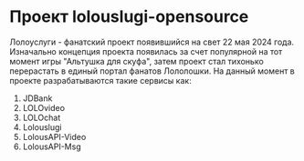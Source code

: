 # Проект lolouslugi-opensource
Лолоуслуги - фанатский проект появившийся на свет 22 мая 2024 года. Изначально концепция проекта появилась за счет популярной на тот момент игры "Альтушка для скуфа", затем проект стал тихонько перерастать в единый портал фанатов Лололошки. На данный момент в проекте разрабатываются такие сервисы как:
1. JDBank
2. LOLOvideo
3. LOLOchat
4. Lolouslugi
5. LolousAPI-Video
6. LolousAPI-Msg
